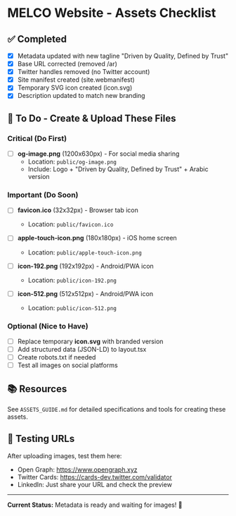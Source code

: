 # MELCO Website - Assets Checklist

## ✅ Completed

- [x] Metadata updated with new tagline "Driven by Quality, Defined by Trust"
- [x] Base URL corrected (removed /ar)
- [x] Twitter handles removed (no Twitter account)
- [x] Site manifest created (site.webmanifest)
- [x] Temporary SVG icon created (icon.svg)
- [x] Description updated to match new branding

## 🎨 To Do - Create & Upload These Files

### Critical (Do First)

- [ ] **og-image.png** (1200x630px) - For social media sharing
  - Location: `public/og-image.png`
  - Include: Logo + "Driven by Quality, Defined by Trust" + Arabic version

### Important (Do Soon)

- [ ] **favicon.ico** (32x32px) - Browser tab icon

  - Location: `public/favicon.ico`

- [ ] **apple-touch-icon.png** (180x180px) - iOS home screen

  - Location: `public/apple-touch-icon.png`

- [ ] **icon-192.png** (192x192px) - Android/PWA icon

  - Location: `public/icon-192.png`

- [ ] **icon-512.png** (512x512px) - Android/PWA icon
  - Location: `public/icon-512.png`

### Optional (Nice to Have)

- [ ] Replace temporary **icon.svg** with branded version
- [ ] Add structured data (JSON-LD) to layout.tsx
- [ ] Create robots.txt if needed
- [ ] Test all images on social platforms

## 📚 Resources

See `ASSETS_GUIDE.md` for detailed specifications and tools for creating these assets.

## 🧪 Testing URLs

After uploading images, test them here:

- Open Graph: https://www.opengraph.xyz
- Twitter Cards: https://cards-dev.twitter.com/validator
- LinkedIn: Just share your URL and check the preview

---

**Current Status:** Metadata is ready and waiting for images! 🎉
